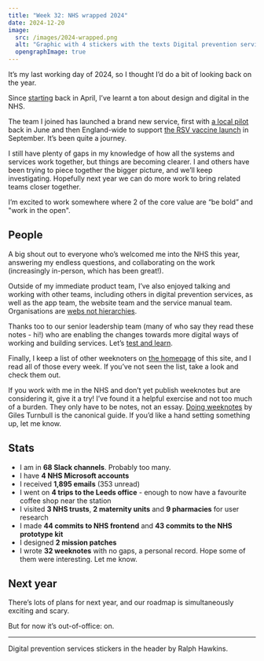 ```yaml
---
title: "Week 32: NHS wrapped 2024"
date: 2024-12-20
image:
  src: /images/2024-wrapped.png
  alt: "Graphic with 4 stickers with the texts Digital prevention services, Sickness to prevention, Work in the open, be bold"
  opengraphImage: true
---
```


It’s my last working day of 2024, so I thought I’d do a bit of looking back on the year.

Since [starting](/posts/introduction/) back in April, I’ve learnt a ton about design and digital in the NHS.

The team I joined has launched a brand new service, first with [a local pilot](/posts/week-10-jabs-in-arms/) back in June and then England-wide to support [the RSV vaccine launch](/posts/week-17-go-go-go/) in September. It’s been quite a journey.

I still have plenty of gaps in my knowledge of how all the systems and services work together, but things are becoming clearer. I and others have been trying to piece together the bigger picture, and we’ll keep investigating. Hopefully next year we can do more work to bring related teams closer together.

I’m excited to work somewhere where 2 of the core value are “be bold” and "work in the open".

## People

A big shout out to everyone who’s welcomed me into the NHS this year, answering my endless questions, and collaborating on the work (increasingly in-person, which has been great!).

Outside of my immediate product team, I’ve also enjoyed talking and working with other teams, including others in digital prevention services, as well as the app team, the website team and the service manual team. Organisations are [webs not hierarchies](https://www.w3.org/History/1989/proposal.html#:~:text=The%20actual%20observed%20working%20structure%20of%20the%20organisation%20is%20a%20multiply%20connected%20%22web%22%20whose%20interconnections%20evolve%20with%20time).

Thanks too to our senior leadership team (many of who say they read these notes - hi!) who are enabling the changes towards more digital ways of working and building services. Let’s [test and learn](https://www.gov.uk/government/news/pat-mcfadden-vows-to-make-the-state-more-like-a-start-up-as-he-deploys-reform-teams-across-country).

Finally, I keep a list of other weeknoters on [the homepage](/) of this site, and I read all of those every week. If you’ve not seen the list, take a look and check them out.

If you work with me in the NHS and don’t yet publish weeknotes but are considering it, give it a try! I’ve found it a helpful exercise and not too much of a burden. They only have to be notes, not an essay. [Doing weeknotes](https://doingweeknotes.com) by Giles Turnbull is the canonical guide. If you’d like a hand setting something up, let me know.

## Stats

* I am in **68 Slack channels**. Probably too many.
* I have **4 NHS Microsoft accounts**
* I received **1,895 emails** (353 unread)
* I went on **4 trips to the Leeds office** - enough to now have a favourite coffee shop near the station
* I visited **3 NHS trusts**, **2 maternity units** and **9 pharmacies** for user research
* I made **44 commits to NHS frontend** and **43 commits to the NHS prototype kit**
* I designed **2 mission patches**
* I wrote **32 weeknotes** with no gaps, a personal record. Hope some of them were interesting. Let me know.

## Next year

There’s lots of plans for next year, and our roadmap is simultaneously exciting and scary.

But for now it’s out-of-office: on.

---

Digital prevention services stickers in the header by Ralph Hawkins.
